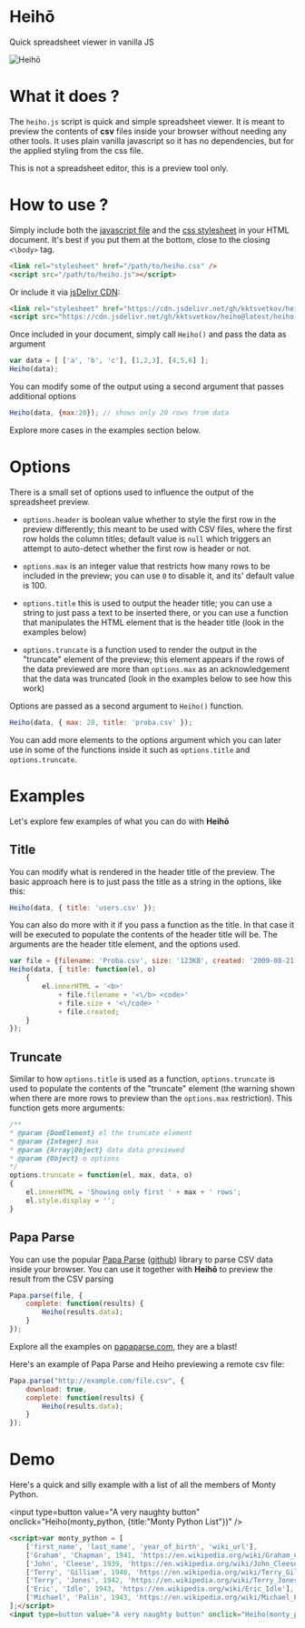 <link rel="stylesheet" href="heiho.css" />
<script src="heiho.js"></script>

# Heihō

Quick spreadsheet viewer in vanilla JS

![Heihō](https://user-images.githubusercontent.com/694812/93581130-62c3a680-f9a9-11ea-8302-f47f94d4bdf5.png)

# What it does ?

The `heiho.js` script is quick and simple spreadsheet viewer. It is meant to
preview the contents of **csv** files inside your browser without needing
any other tools. It uses plain vanilla javascript so it has no dependencies,
but for the applied styling from the css file.

This is not a spreadsheet editor, this is a preview tool only.

# How to use ?

Simply include both the [javascript file](https://github.com/kktsvetkov/heiho/blob/master/heiho.js) and the [css stylesheet](https://github.com/kktsvetkov/heiho/blob/master/heiho.css) in your HTML document.
It's best if you put them at the bottom, close to the closing `<\body>` tag.

```html
<link rel="stylesheet" href="/path/to/heiho.css" />
<script src="/path/to/heiho.js"></script>
```

Or include it via [jsDelivr CDN](https://www.jsdelivr.com/features#gh):

```html
<link rel="stylesheet" href="https://cdn.jsdelivr.net/gh/kktsvetkov/heiho@latest/heiho.css" />
<script src="https://cdn.jsdelivr.net/gh/kktsvetkov/heiho@latest/heiho.js"></script>
```

Once included in your document, simply call `Heiho()` and pass the data as argument

```js
var data = [ ['a', 'b', 'c'], [1,2,3], [4,5,6] ];
Heiho(data);
```
You can modify some of the output using a second argument that passes additional
options
```js
Heiho(data, {max:20}); // shows only 20 rows from data
```

Explore more cases in the examples section below.

# Options

There is a small set of options used to influence the output of the spreadsheet
preview.

* `options.header` is boolean value whether to style the first row in the  
preview differently; this meant to be used with CSV files, where the first
row holds the column titles; default value is `null` which triggers an attempt
to auto-detect whether the first row is header or not.

* `options.max` is an integer value that restricts how many rows to be included
in the preview; you can use `0` to disable it, and its' default value is 100.

* `options.title` this is used to output the header title; you can use a string
to just pass a text to be inserted there, or you can use a function that manipulates
the HTML element that is the header title (look in the examples below)

* `options.truncate` is a function used to render the output in the "truncate"
element of the preview; this element appears if the rows of the data previewed
are more than `options.max` as an acknowledgement that the data was truncated
(look in the examples below to see how this work)

Options are passed as a second argument to `Heiho()` function.

```js
Heiho(data, { max: 20, title: 'proba.csv' });
```

You can add more elements to the options argument which you can later use in
some of the functions inside it such as `options.title` and `options.truncate`.

# Examples

Let's explore few examples of what you can do with **Heihō**

## Title

You can modify what is rendered in the header title of the preview. The basic
approach here is to just pass the title as a string in the options, like this:

```js
Heiho(data, { title: 'users.csv' });
```

You can also do more with it if you pass a function as the title. In that case
it will be executed to populate the contents of the header title will be. The
arguments are the header title element, and the options used.

```js
var file = {filename: 'Proba.csv', size: '123KB', created: '2009-08-21 14:01:36'}
Heiho(data, { title: function(el, o)
	{
		el.innerHTML = '<b>'
			+ file.filename + '<\/b> <code>'
			+ file.size + '<\/code> '
			+ file.created;
	}
});
```

## Truncate

Similar to how `options.title` is used as a function, `options.truncate` is
used to populate the contents of the "truncate" element (the warning shown when
there are more rows to preview than the `options.max` restriction). This
function gets more arguments:

```js
/**
* @param {DomElement} el the truncate element
* @param {Integer} max
* @param {Array|Object} data data previewed
* @param {Object} o options
*/
options.truncate = function(el, max, data, o)
{
	el.innerHTML = 'Showing only first ' + max + ' rows';
	el.style.display = '';
}
```

## Papa Parse

You can use the popular [Papa Parse](https://www.papaparse.com/) ([github](https://github.com/mholt/PapaParse)) library
to parse CSV data inside your browser. You can use it together with **Heihō** to
preview the result from the CSV parsing

```js
Papa.parse(file, {
	complete: function(results) {
		Heiho(results.data);
	}
});
```

Explore all the examples on [papaparse.com](https://www.papaparse.com/), they are a blast!

Here's an example of Papa Parse and Heiho previewing a remote csv file:
```js
Papa.parse("http://example.com/file.csv", {
	download: true,
	complete: function(results) {
		Heiho(results.data);
	}
});
```
# Demo 
Here's a quick and silly example with a list of all the members of Monty Python.

<script>var monty_python = [
	['first_name', 'last_name', 'year_of_birth', 'wiki_url'],
	['Graham', 'Chapman', 1941, 'https://en.wikipedia.org/wiki/Graham_Chapman'],
	['John', 'Cleese', 1939, 'https://en.wikipedia.org/wiki/John_Cleese'],
	['Terry', 'Gilliam', 1940, 'https://en.wikipedia.org/wiki/Terry_Gilliam'],
	['Terry', 'Jones', 1942, 'https://en.wikipedia.org/wiki/Terry_Jones'],
	['Eric', 'Idle', 1943, 'https://en.wikipedia.org/wiki/Eric_Idle'],
	['Michael', 'Palin', 1943, 'https://en.wikipedia.org/wiki/Michael_Palin'],
];</script>
<input type=button value="A very naughty button" onclick="Heiho(monty_python, {title:"Monty Python List"})" />

```html
<script>var monty_python = [
	['first_name', 'last_name', 'year_of_birth', 'wiki_url'],
	['Graham', 'Chapman', 1941, 'https://en.wikipedia.org/wiki/Graham_Chapman'],
	['John', 'Cleese', 1939, 'https://en.wikipedia.org/wiki/John_Cleese'],
	['Terry', 'Gilliam', 1940, 'https://en.wikipedia.org/wiki/Terry_Gilliam'],
	['Terry', 'Jones', 1942, 'https://en.wikipedia.org/wiki/Terry_Jones'],
	['Eric', 'Idle', 1943, 'https://en.wikipedia.org/wiki/Eric_Idle'],
	['Michael', 'Palin', 1943, 'https://en.wikipedia.org/wiki/Michael_Palin'],
];</script>
<input type=button value="A very naughty button" onclick="Heiho(monty_python, {title:"Monty Python List"})" />
```
